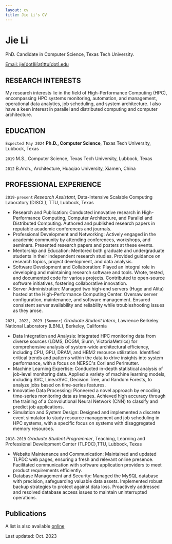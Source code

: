 ```yaml
---
layout: cv
title: Jie Li's CV
---
```

# Jie Li
PhD. Candidate in Computer Science, Texas Tech University.

<div id="webaddress">
<a href="jie.li@ttu.edu">Email: jie[dot]li[at]ttu[dot].edu</a>
</div>


## RESEARCH INTERESTS

My research interests lie in the field of High-Performance Computing (HPC), encompassing HPC systems monitoring, automation, and management, operational data analytics, job scheduling, and system architecture. I also have a keen interest in parallel and distributed computing and computer architecture.
## EDUCATION

`Expected May 2024`
__Ph.D., Computer Science__, Texas Tech University, Lubbock, Texas

`2019`
M.S., Computer Science, Texas Tech University, Lubbock, Texas

`2012`
B.Arch., Architecture, Huaqiao University, Xiamen, China


## PROFESSIONAL EXPERIENCE

`2019-present`
*Research Assistant*, Data-Intensive Scalable Computing Laboratory (DISCL), TTU, Lubbock, Texas
- Research and Publication: Conducted innovative research in High-Performance Computing, Computer Architecture, and Parallel and Distributed Computing. Authored and published research papers in reputable academic conferences and journals.
- Professional Development and Networking: Actively engaged in the academic community by attending conferences, workshops, and seminars. Presented research papers and posters at these events.
- Mentorship and Education: Mentored both graduate and undergraduate students in their independent research studies. Provided guidance on research topics, project development, and data analysis.
- Software Development and Collaboration: Played an integral role in developing and maintaining research software and tools. Wrote, tested, and documented code for various projects. Contributed to open-source software initiatives, fostering collaborative innovation.
- Server Administration: Managed two high-end servers (Hugo and Alita) hosted at the High-Performance Computing Center. Oversaw server configuration, maintenance, and software management. Ensured consistent server availability and reliability while troubleshooting issues as they arose.

`2021, 2022, 2023 [Summer]`
*Graduate Student Intern*, Lawrence Berkeley National Laboratory (LBNL), Berkeley, California
- Data Integration and Analysis: Integrated HPC monitoring data from diverse sources (LDMS, DCGM, Slurm, VictoriaMetrics) for comprehensive analysis of system-wide architectural efficiency, including CPU, GPU, DRAM, and HBM2 resource utilization. Identified critical trends and patterns within the data to drive insights into system performance, with a focus on NERSC's Cori and Perlmutter.
- Machine Learning Expertise: Conducted in-depth statistical analysis of job-level monitoring data. Applied a variety of machine learning models, including SVC, LinearSVC, Decision Tree, and Random Forests, to analyze jobs based on time-series features.
- Innovative Data Processing: Pioneered a novel approach by encoding time-series monitoring data as images. Achieved high accuracy through the training of a Convolutional Neural Network (CNN) to classify and predict job applications.
- Simulation and System Design: Designed and implemented a discrete event simulator to study resource management and job scheduling in HPC systems, with a specific focus on systems with disaggregated memory resources.


`2018-2019`
*Graduate Student Programmer*, Teaching, Learning and Professional Development Center (TLPDC),TTU, Lubbock, Texas
- Website Maintenance and Communication: Maintained and updated TLPDC web pages, ensuring a fresh and relevant online presence. Facilitated communication with software application providers to meet product requirements efficiently. 
- Database Management and Security: Managed the MySQL database with precision, safeguarding valuable data assets. Implemented robust backup strategies to protect against data loss. Proactively addressed and resolved database access issues to maintain uninterrupted operations.

## Publications

A list is also available [online](https://scholar.google.com/citations?user=G7oDoOcAAAAJ&hl=en)


<!-- ### Footer -->

Last updated: Oct. 2023



